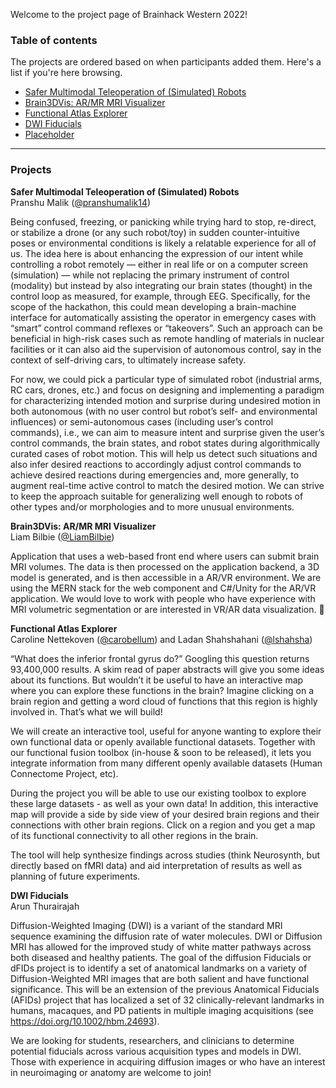 Welcome to the project page of Brainhack Western 2022!

### Table of contents
The projects are ordered based on when participants added them. Here's a list if you're here browsing.

* [Safer Multimodal Teleoperation of (Simulated) Robots](#multimodal-teleop)
* [Brain3DVis: AR/MR MRI Visualizer](#brain3dvis)
* [Functional Atlas Explorer](#atlasexplorer)
* [DWI Fiducials](#dwifiducials)
* [Placeholder](#placeholder)


***

### Projects

**Safer Multimodal Teleoperation of (Simulated) Robots**<a name=multimodal-teleop></a> \
Pranshu Malik ([@pranshumalik14](https://github.com/pranshumalik14))

Being confused, freezing, or panicking while trying hard to stop, re-direct, or stabilize a drone (or any such robot/toy) in sudden counter-intuitive poses or environmental conditions is likely a relatable experience for all of us. The idea here is about enhancing the expression of our intent while controlling a robot remotely — either in real life or on a computer screen (simulation) — while not replacing the primary instrument of control (modality) but instead by also integrating our brain states (thought) in the control loop as measured, for example, through EEG. Specifically, for the scope of the hackathon, this could mean developing a brain-machine interface for automatically assisting the operator in emergency cases with “smart” control command reflexes or “takeovers”. Such an approach can be beneficial in high-risk cases such as remote handling of materials in nuclear facilities or it can also aid the supervision of autonomous control, say in the context of self-driving cars, to ultimately increase safety.

For now, we could pick a particular type of simulated robot (industrial arms, RC cars, drones, etc.) and focus on designing and implementing a paradigm for characterizing intended motion and surprise during undesired motion in both autonomous (with no user control but robot’s self- and environmental influences) or semi-autonomous cases (including user’s control commands), i.e., we can aim to measure intent and surprise given the user’s control commands, the brain states, and robot states during algorithmically curated cases of robot motion. This will help us detect such situations and also infer desired reactions to accordingly adjust control commands to achieve desired reactions during emergencies and, more generally, to augment real-time active control to match the desired motion. We can strive to keep the approach suitable for generalizing well enough to robots of other types and/or morphologies and to more unusual environments.

**Brain3DVis: AR/MR MRI Visualizer**<a name=brain3dvis></a> \
Liam Bilbie ([@LiamBilbie](https://github.com/LiamBilbie))

Application that uses a web-based front end where users can submit brain MRI volumes. The data is then processed on the application backend, a 3D model is generated, and is then accessible in a AR/VR environment. We are using the MERN stack for the web component and C#/Unity for the AR/VR application. We would love to work with people who have experience with MRI volumetric segmentation or are interested in VR/AR data visualization. :slightly_smiling_face:

**Functional Atlas Explorer**<a name=atlasexplorer></a> \
Caroline Nettekoven ([@carobellum](https://github.com/carobellum)) and Ladan Shahshahani ([@lshahsha](https://github.com/lshahsha))

“What does the inferior frontal gyrus do?” Googling this question returns 93,400,000 results. A skim read of paper abstracts will give you some ideas about its functions. But wouldn’t it be useful to have an interactive map where you can explore these functions in the brain? Imagine clicking on a brain region and getting a word cloud of functions that this region is highly involved in. That’s what we will build!

We will create an interactive tool, useful for anyone wanting to explore their own functional data or openly available functional datasets. Together with our functional fusion toolbox (in-house & soon to be released), it lets you integrate information from many different openly available datasets (Human Connectome Project, etc).

During the project you will be able to use our existing toolbox to explore these large datasets - as well as your own data! In addition, this interactive map will provide a side by side view of your desired brain regions and their connections with other brain regions. Click on a region and you get a map of its functional connectivity to all other regions in the brain.

The tool will help synthesize findings across studies (think Neurosynth, but directly based on fMRI data) and aid interpretation of results as well as planning of future experiments.

**DWI Fiducials**<a name=dwifiducials></a> \
Arun Thurairajah

Diffusion-Weighted Imaging (DWI) is a variant of the standard MRI sequence examining the diffusion rate of water molecules.  DWI or Diffusion MRI has allowed for the improved study of white matter pathways across both diseased and healthy patients.
The goal of the diffusion Fiducials or dFIDs project is to identify a set of anatomical landmarks on a variety of Diffusion-Weighted MRI images that are both salient and have functional significance.  This will be an extension of the previous Anatomical Fiducials (AFIDs) project that has localized a set of 32 clinically-relevant landmarks in humans, macaques, and PD patients in multiple imaging acquisitions (see https://doi.org/10.1002/hbm.24693).

We are looking for students, researchers, and clinicians to determine potential fiducials across various acquisition types and models in DWI.  Those with experience in acquiring diffusion images or who have an interest in neuroimaging or anatomy are welcome to join!
